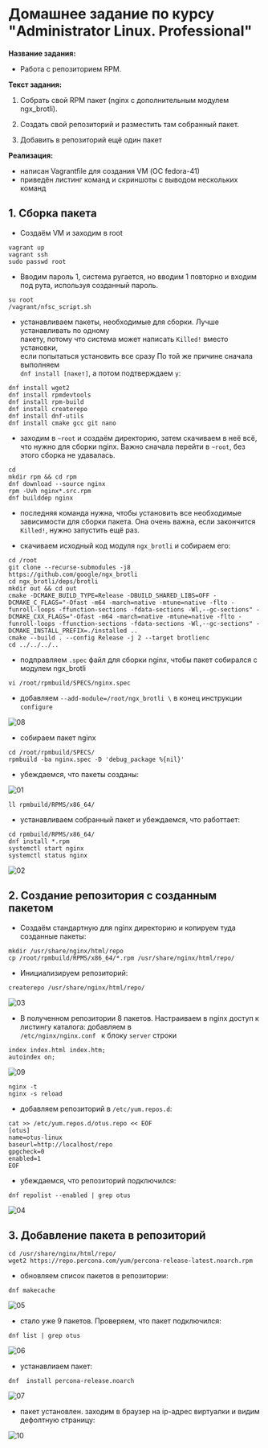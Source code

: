 # Домашнее задание по курсу "Administrator Linux. Professional"

**Название задания:** 

  - Работа с репозиторием RPM.

**Текст задания:** 

  1. Собрать свой RPM пакет (nginx с дополнительным модулем ngx_brotli).

  2. Создать свой репозиторий и разместить там собранный пакет. 

  3. Добавить в репозиторий ещё один пакет

**Реализация:**

  - написан Vagrantfile для создания  VM (ОС fedora-41) 
  - приведён листинг команд и скриншоты с выводом нескольких команд

## 1. Сборка пакета

 - Создаём VM и заходим в root

```
vagrant up
vagrant ssh
sudo passwd root
```

 - Вводим пароль 1, система ругается, но вводим 1 повторно и входим под рута,
   используя созданный пароль.

```
su root
/vagrant/nfsс_script.sh
```

 - устанавливаем пакеты, необходимые для сборки. Лучше устанавливать по одному  
   пакету, потому что система может написать ```Killed!``` вместо установки, \
   если попытаться установить все сразу По той же причине сначала выполняем \
   ```dnf install [пакет]```, а потом подтверждаем ```y```:

```
dnf install wget2
dnf install rpmdevtools
dnf install rpm-build
dnf install createrepo
dnf install dnf-utils
dnf install cmake gcc git nano
``` 

 - заходим в ```~root``` и создаём директорию, затем скачиваем в неё всё, 
   что нужно для сборки nginx. Важно сначала перейти в ```~root```, без этого сборка не удавалась.

```
cd 
mkdir rpm && cd rpm
dnf download --source nginx
rpm -Uvh nginx*.src.rpm
dnf builddep nginx
``` 

 - последняя команда нужна, чтобы установить все необходимые зависимости для 
   сборки пакета. Она очень важна, если закончится ```Killed!```, нужно запустить ещё раз.

 - скачиваем исходный код модуля ```ngx_brotli``` и собираем его:

```
cd /root
git clone --recurse-submodules -j8 https://github.com/google/ngx_brotli
cd ngx_brotli/deps/brotli
mkdir out && cd out
cmake -DCMAKE_BUILD_TYPE=Release -DBUILD_SHARED_LIBS=OFF -DCMAKE_C_FLAGS="-Ofast -m64 -march=native -mtune=native -flto -funroll-loops -ffunction-sections -fdata-sections -Wl,--gc-sections" -DCMAKE_CXX_FLAGS="-Ofast -m64 -march=native -mtune=native -flto -funroll-loops -ffunction-sections -fdata-sections -Wl,--gc-sections" -DCMAKE_INSTALL_PREFIX=./installed ..
cmake --build . --config Release -j 2 --target brotlienc
cd ../../../..
```

  - подправляем ```.spec``` файл для сборки nginx, чтобы пакет собирался с модулем ngx_brotli

```
vi /root/rpmbuild/SPECS/nginx.spec
```

  - добавляем ```--add-module=/root/ngx_brotli \``` в конец инструкции ```configure```

![08](./screenshots/08.png)

  - собираем пакет nginx

```
cd /root/rpmbuild/SPECS/
rpmbuild -ba nginx.spec -D 'debug_package %{nil}'
```
  - убеждаемся, что пакеты созданы:

![01](./screenshots/01.png)

```
ll rpmbuild/RPMS/x86_64/
``` 

  - устанавливаем собранный пакет и убеждаемся, что работтает:

```
cd rpmbuild/RPMS/x86_64/
dnf install *.rpm
systemctl start nginx
systemctl status nginx
```

![02](./screenshots/02.png)

## 2. Создание репозитория с созданным пакетом

 - Создаём стандартную для nginx директорию и копируем туда созданные пакеты:

```
mkdir /usr/share/nginx/html/repo
cp /root/rpmbuild/RPMS/x86_64/*.rpm /usr/share/nginx/html/repo/
```

 - Инициализируем репозиторий:

```
createrepo /usr/share/nginx/html/repo/
```

![03](./screenshots/03.png)

 - В полученном репозитории 8 пакетов. 
   Настраиваем в nginx доступ к листингу каталога: добавляем в \
   ```/etc/nginx/nginx.conf ``` к блоку ```server``` строки

```
index index.html index.htm;
autoindex on;
```

![09](./screenshots/09.png)

```
nginx -t
nginx -s reload
```

  - добавляем репозиторий в ```/etc/yum.repos.d```:

```
cat >> /etc/yum.repos.d/otus.repo << EOF
[otus]
name=otus-linux
baseurl=http://localhost/repo
gpgcheck=0
enabled=1
EOF
```

 - убеждаемся, что репозиторий подключился:


```
dnf repolist --enabled | grep otus
```

![04](./screenshots/04.png)

## 3. Добавление пакета в репозиторий

```
cd /usr/share/nginx/html/repo/
wget2 https://repo.percona.com/yum/percona-release-latest.noarch.rpm
```

 - обновляем список пакетов в репозитории:

```
dnf makecache
```

![05](./screenshots/05.png)

 - стало уже 9 пакетов. Проверяем, что пакет подключился:

```
dnf list | grep otus
```

![06](./screenshots/06.png)

  - устанавлиаем пакет:

```
dnf  install percona-release.noarch

```

![07](./screenshots/07.png)

  - пакет установлен. 
    заходим в браузер на ip-адрес виртуалки и видим дефолтную страницу:

![10](./screenshots/10.png)

